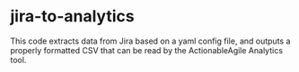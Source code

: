 # jira-to-analytics
This code extracts data from Jira based on a yaml config file, and outputs a properly formatted CSV that can be read by the ActionableAgile Analytics tool.
